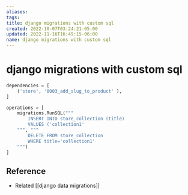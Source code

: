 ```yaml
---
aliases: 
tags: 
title: django migrations with custom sql
created: 2022-10-07T03:24:21-05:00
updated: 2022-11-16T16:49:15-06:00
name: django migrations with custom sql
---
```

# django migrations with custom sql

```python
dependencies = [
	('store', '0003_add_slug_to_product' ),
]

operations = [
	migrations.RunSQL("""
		INSERT INTO store_collection (title)
		VALUES ('collection1'
	""", """
		DELETE FROM store_collection
		WHERE title='collection1'
	""")
]
```


## Reference
- Related [[django data migrations]]